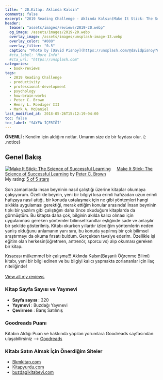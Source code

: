 ```yaml
---
title: " 20.Kitap: Aklında Kalsın"
comments: false
excerpt: "2019 Reading Challenge - Aklında Kalsın(Make It Stick: The Science of Successful Learning) - Yazar: Peter C. Brown,  Henry L. Roediger III, Mark A. McDaniel"
header:
  teaser: "assets/images/reviews/2019-20.webp"
  og_image: /assets/images/2019-20.webp
  overlay_image: /assets/images/unsplash-image-13.webp
  overlay_color: "#000"
  overlay_filter: "0.5"
  caption: "Photo by [David Pisnoy](https://unsplash.com/@davidpisnoy?utm_source=unsplash&utm_medium=referral&utm_content=creditCopyText) on Unsplash"
  #cta_label: "More Info"
  #cta_url: "https://unsplash.com"
categories:
  - book-reviews
tags:
  - 2019 Reading Challenge
  - productivity
  - professional-development
  - psychology
  - how-brain-works
  - Peter C. Brown
  - Henry L. Roediger III
  - Mark A. McDaniel
last_modified_at: 2018-05-26T15:12:19-04:00
toc: false
toc_label: "SAYFA İÇERİĞİ"
---
```




**ÖNEMLİ :** Kendim için aldığım notlar. Umarım size de bir faydası olur.
{: .notice}

## Genel Bakış


<a href="https://www.goodreads.com/book/show/18770267-make-it-stick" style="float: left; padding-right: 20px"><img border="0" alt="Make It Stick: The Science of Successful Learning" src="https://i.gr-assets.com/images/S/compressed.photo.goodreads.com/books/1436742344l/18770267._SX98_.jpg" /></a><a href="https://www.goodreads.com/book/show/18770267-make-it-stick">Make It Stick: The Science of Successful Learning</a> by <a href="https://www.goodreads.com/author/show/47555.Peter_C_Brown">Peter C. Brown</a><br/>
My rating: <a href="https://www.goodreads.com/review/show/2713029299">5 of 5 stars</a><br /><br />
Son zamanlarda insan beyninin nasıl çalıştığı üzerine kitaplar okumaya çalışıyorum. Özellikle beynin, yeni bir bilgiyi kısa erimli hafızadan uzun erimli hafızaya nasıl attığı, bir konuda ustalaşmak için ne gibi yöntemleri hangi sıklıkla uygulaması gerektiği, merak ettiğim konular arasında! İnsan beyninin tıpkı bir yazılım gibi çalıştığını daha önce okuduğum kitaplarda da görmüştüm. Bu kitapta daha çok, bilginin akılda kalıcı olması için uygulanması gereken yöntemler bilimsel kanıtlar eşliğinde sade ve anlaşılır bir şekilde gösterilmiş. Kitabı okurken yıllardır izlediğim yöntemlerin neden yanlış olduğunu anlamanın yanı sıra, bu konuda yapılmış bir çok bilimsel araştırmayı da okuma fırsatı buldum. Gerçekten tavsiye ederim. Özellikle işi eğitim olan herkesin(öğretmen, antrenör, sporcu vs) alıp okuması gereken bir kitap.

Kısacası mükemmel bir çalışma!!! Aklında Kalsın(Başarılı Öğrenme Bilimi) kitabı, yeni bir bilgi edinen ve bu bilgiyi kalıcı yapmakta zorlananlar için ilaç niteliğinde!
<br/><br/>
<a href="https://www.goodreads.com/review/list/88145705-hasan-elik">View all my reviews</a>

### Kitap Sayfa Sayısı ve Yayınevi
- **Sayfa sayısı** : 320
- **Yayınevi** : Buzdağı Yayınevi
- **Çevirmen** : Barış Satılmış

### Goodreads Puanı

Kitabın Aldığı Puan ve hakkında yapılan yorumlara Goodreads sayfasından ulaşabilirsiniz --> [Goodreads](https://www.goodreads.com/book/show/18770267-make-it-stick)

### Kitabı Satın Almak İçin Önerdiğim Siteler

- [Bkmkitap.com](https://www.bkmkitap.com/basarili-ogrenme-bilimi-aklinda-kalsin?gclid=Cj0KCQjwy97qBRDoARIsAITONTLC1xjx_-TX8G0hKser1fifm2DDQVCBsBY5klzj5ljzzeZZpUBrcOYaAsHXEALw_wcB)
- [Kitapyurdu.com](https://www.kitapyurdu.com/kitap/aklinda-kalsin-amp-basarili-ogrenme-bilimi/417988.html?gclid=Cj0KCQjwy97qBRDoARIsAITONTKb95uHUyVCvuoRV0dSsRiAq5AGG3nMrRycUG7Aie_iJW6JS1a_N7caAoeTEALw_wcB)
- [buzdagikitabevi.com](https://www.buzdagikitabevi.com/aklinda-kalsin-basarili-ogrenme-bilimi)
